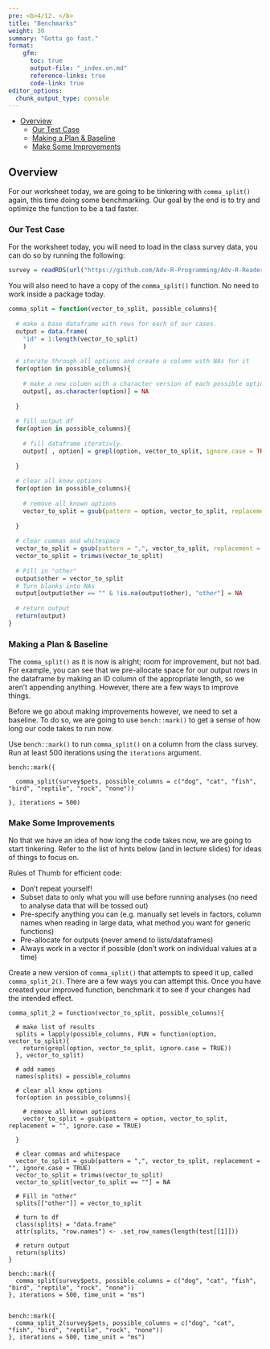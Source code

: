 ```yaml
---
pre: <b>4/12. </b>
title: "Benchmarks"
weight: 30
summary: "Gotta go fast."
format:
    gfm:
      toc: true
      output-file: "_index.en.md"
      reference-links: true
      code-link: true
editor_options: 
  chunk_output_type: console
---
```


- [Overview][]
  - [Our Test Case][]
  - [Making a Plan & Baseline][]
  - [Make Some Improvements][]

## Overview

For our worksheet today, we are going to be tinkering with
`comma_split()` again, this time doing some benchmarking. Our goal by
the end is to try and optimize the function to be a tad faster.

### Our Test Case

For the worksheet today, you will need to load in the class survey data,
you can do so by running the following:

``` r
survey = readRDS(url("https://github.com/Adv-R-Programming/Adv-R-Reader/raw/main/class_survey.rds"))
```

You will also need to have a copy of the `comma_split()` function. No
need to work inside a package today.

``` r
comma_split = function(vector_to_split, possible_columns){
  
  # make a base dataframe with rows for each of our cases.
  output = data.frame(
    "id" = 1:length(vector_to_split)
    )
  
  # iterate through all options and create a column with NAs for it
  for(option in possible_columns){
    
    # make a new column with a character version of each possible option.
    output[, as.character(option)] = NA
    
  }
  
  # fill output df
  for(option in possible_columns){
    
    # fill dataframe iterativly.
    output[ , option] = grepl(option, vector_to_split, ignore.case = TRUE)
    
  }
  
  # clear all know options
  for(option in possible_columns){
    
    # remove all known options
    vector_to_split = gsub(pattern = option, vector_to_split, replacement = "", ignore.case = TRUE)
    
  }
  
  # clear commas and whitespace
  vector_to_split = gsub(pattern = ",", vector_to_split, replacement = "", ignore.case = TRUE)
  vector_to_split = trimws(vector_to_split)
  
  # Fill in "other"
  output$other = vector_to_split
  # Turn blanks into NAs
  output[output$other == "" & !is.na(output$other), "other"] = NA
  
  # return output
  return(output)
}
```

### Making a Plan & Baseline

The `comma_split()` as it is now is alright; room for improvement, but
not bad. For example, you can see that we pre-allocate space for our
output rows in the dataframe by making an ID column of the appropriate
length, so we aren’t appending anything. However, there are a few ways
to improve things.

Before we go about making improvements however, we need to set a
baseline. To do so, we are going to use `bench::mark()` to get a sense
of how long our code takes to run now.

<div class="question">

Use `bench::mark()` to run `comma_split()` on a column from the class
survey. Run at least 500 iterations using the `iterations` argument.

</div>

<div class="answer">

    bench::mark({
      
      comma_split(survey$pets, possible_columns = c("dog", "cat", "fish", "bird", "reptile", "rock", "none"))
      
    }, iterations = 500)

</div>

### Make Some Improvements

No that we have an idea of how long the code takes now, we are going to
start tinkering. Refer to the list of hints below (and in lecture
slides) for ideas of things to focus on.

Rules of Thumb for efficient code:

- Don’t repeat yourself!
- Subset data to only what you will use before running analyses (no need
  to analyse data that will be tossed out)
- Pre-specify anything you can (e.g. manually set levels in factors,
  column names when reading in large data, what method you want for
  generic functions)
- Pre-allocate for outputs (never amend to lists/dataframes)
- Always work in a vector if possible (don’t work on individual values
  at a time)

<div class="question">

Create a new version of `comma_split()` that attempts to speed it up,
called `comma_split_2()`. There are a few ways you can attempt this.
Once you have created your improved function, benchmark it to see if
your changes had the intended effect.

</div>

<div class="answer">

    comma_split_2 = function(vector_to_split, possible_columns){
      
      # make list of results
      splits = lapply(possible_columns, FUN = function(option, vector_to_split){
        return(grepl(option, vector_to_split, ignore.case = TRUE))
      }, vector_to_split)

      # add names
      names(splits) = possible_columns

      # clear all know options
      for(option in possible_columns){
        
        # remove all known options
        vector_to_split = gsub(pattern = option, vector_to_split, replacement = "", ignore.case = TRUE)
        
      }
      
      # clear commas and whitespace
      vector_to_split = gsub(pattern = ",", vector_to_split, replacement = "", ignore.case = TRUE)
      vector_to_split = trimws(vector_to_split)
      vector_to_split[vector_to_split == ""] = NA
      
      # Fill in "other"
      splits[["other"]] = vector_to_split
      
      # turn to df
      class(splits) = "data.frame"
      attr(splits, "row.names") <- .set_row_names(length(test[[1]]))
      
      # return output
      return(splits)
    }

    bench::mark({
      comma_split(survey$pets, possible_columns = c("dog", "cat", "fish", "bird", "reptile", "rock", "none"))
    }, iterations = 500, time_unit = "ms")


    bench::mark({
      comma_split_2(survey$pets, possible_columns = c("dog", "cat", "fish", "bird", "reptile", "rock", "none"))
    }, iterations = 500, time_unit = "ms")

</div>

  [Overview]: #overview
  [Our Test Case]: #our-test-case
  [Making a Plan & Baseline]: #making-a-plan-baseline
  [Make Some Improvements]: #make-some-improvements

